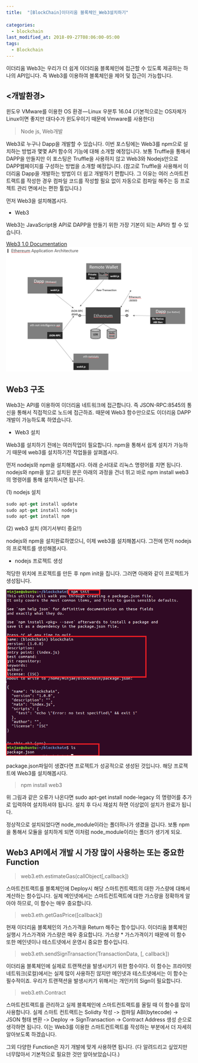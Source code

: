 ```yaml
---
title:  "[BlockChain]이더리움 블록체인_Web3설치하기"

categories:
  - blockchain
last_modified_at: 2018-09-27T08:06:00-05:00
tags:
  - Blockchain
---
```

이더리움 Web3는 우리가 더 쉽게 이더리움 블록체인에 접근할 수 있도록 제공하는 하나의 API입니다. 즉 Web3를 이용하여 블록체인을 제어 및 접근이 가능합니다.

## <개발환경>

윈도우 VMware를 이용한 OS 환경 — Linux 우분투 16.04
(기본적으로는 OS자체가 Linux이면 좋지만 대다수가 윈도우이기 때문에 Vmware를 사용한다)

> Node js, Web개발

Web3로 누구나 Dapp을 개발할 수 있습니다. 이번 포스팅에는 Web3를 npm으로 설치하는 방법과 몇몇 API 함수의 기능에 대해 소개할 예정입니다. 보통 Truffle을 통해서 DAPP을 만들지만 이 포스팅은 Truffle을 사용하지 않고 Web3와 Nodejs만으로 DAPP웹페이지를 구성하는 방법을 소개할 예정입니다. (참고로 Truffle을 사용해서 이더리움 Dapp을 개발하는 방법이 더 쉽고 개발하기 편합니다. 그 이유는 여러 스마트컨트랙트를 작성한 경우 컴파일 코드를 작성할 필요 없이 자동으로 컴파일 해주는 등 프로젝트 관리 면에서는 편한 툴입니다.)

먼저 Web3을 설치해봅시다.

- Web3

Web3는 JavaScript용 API로 DAPP을 만들기 위한 가장 기본이 되는 API라 할 수 있습니다.

[Web3 1.0 Documentation](https://web3js.readthedocs.io/en/1.0/)
![Image Alt 텍스트](/assets/img/architech.png)

## Web3 구조

Web3는 API를 이용하여 이더리움 네트워크에 접근합니다. 즉 JSON-RPC:8545의 통신을 통해서 직접적으로 노드에 접근하죠. 때문에 Web3 함수만으로도 이더리움 DAPP개발이 가능하도록 하였습니다.

- Web3 설치

Web3를 설치하기 전에는 여러작업이 필요합니다. npm을 통해서 쉽게 설치가 가능하기 때문에 web3를 설치하기전 작업들을 살펴봅시다.

먼저 nodejs와 npm을 설치해봅시다. 아래 순서대로 리눅스 명령어를 치면 됩니다. nodejs와 npm을 알고 설치된 분은 아래의 과정을 건너 뛰고 바로 npm install web3의 명령어를 통해 설치하시면 됩니다.

(1) nodejs 설치

```js
sudo apt-get install update
sudo apt-get install nodejs
sudo apt-get install npm
```

(2) web3 설치 (여기서부터 중요!!)

nodejs와 npm을 설치완료하였으니, 이제 web3를 설치해봅시다. 그전에 먼저 nodejs의 프로젝트를 생성해봅시다.

- nodejs 프로젝트 생성

적당한 위치에 프로젝트를 만든 후 npm init을 칩니다. 그러면 아래와 같이 프로젝트가 생성됩니다.

![Image Alt 텍스트](/assets/img/web3_1.png)

package.json파일이 생겼다면 프로젝트가 성공적으로 생성된 것입니다.
해당 프로젝트에 Web3를 설치해봅시다.

> npm install web3

위 그림과 같은 오류가 나온다면 sudo apt-get install node-legacy 의 명령어를 추가로 입력하여 설치하셔야 됩니다. 설치 후 다시 재설치 하면 이상없이 설치가 완료가 됩니다.

정상적으로 설치되었다면 node_module이라는 폴더하나가 생겼을 겁니다. 보통 npm을 통해서 모듈을 설치하게 되면 이처럼 node_module이라는 폴더가 생기게 되요.

## Web3 API에서 개발 시 가장 많이 사용하는 또는 중요한 Function

> web3.eth.estimateGas(callObject[,callback])

스마트컨트랙트를 블록체인에 Deploy시 해당 스마트컨트랙트의 대한 가스량에 대해서 계산하는 함수입니다. 실제 메인넷에서는 스마트컨트랙트에 대한 가스량을 정확하게 알아야 하므로, 이 함수는 매우 중요합니다.

> web3.eth.getGasPrice([callback])

현재 이더리움 블록체인의 가스가격을 Return 해주는 함수입니다. 이더리움 블록체인 실행시 가스가격와 가스량은 매우 중요합니다. 가스량 * 가스가격이기 때문에 이 함수 또한 메인넷이나 테스트넷에서 운영시 중요한 함수입니다.

> web3.eth.sendSignTransaction(TransactionData, [, callback])

이더리움 블록체인에 실제로 트랜잭션을 발생시키기 위한 함수이다. 이 함수는 프라이빗 네트워크(로컬)에서는 실제 많이 사용하진 않지만 메인넷과 테스트넷에서는 이 함수는 필수적이죠. 우리가 트랜잭션을 발생시키기 위해서는 개인키의 Sign이 필요합니다.

> web3.eth.Contract

스마트컨트랙트를 관리하고 실제 블록체인에 스마트컨트랙트를 올릴 때 이 함수를 많이 사용합니다. 실제 스마트 컨트랙트는 Solidty 작성 -> 컴파일 ABI(bytecode) -> JSON 형태 변환 -> Deploy -> SignTransaction -> Contract Address 생성 순으로 생각하면 됩니다. 이는 Web3를 이용한 스마트컨트랙트를 작성하는 부분에서 더 자세히 알아보도록 하겠습니다.

그외 다양한 Function은 자기 개발에 맞게 사용하면 됩니다. (다 알려드리고 싶었지만 너무많아서 기본적으로 필요한 것만 알아보았습니다.)
